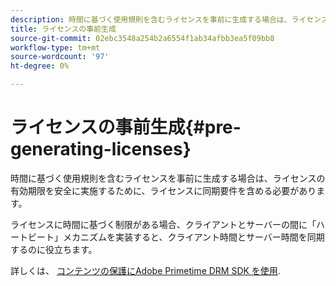 ```yaml
---
description: 時間に基づく使用規則を含むライセンスを事前に生成する場合は、ライセンスの有効期限を安全に実施するために、ライセンスに同期要件を含める必要があります。
title: ライセンスの事前生成
source-git-commit: 02ebc3548a254b2a6554f1ab34afbb3ea5f09bb8
workflow-type: tm+mt
source-wordcount: '97'
ht-degree: 0%

---
```


# ライセンスの事前生成{#pre-generating-licenses}

時間に基づく使用規則を含むライセンスを事前に生成する場合は、ライセンスの有効期限を安全に実施するために、ライセンスに同期要件を含める必要があります。

ライセンスに時間に基づく制限がある場合、クライアントとサーバーの間に「ハートビート」メカニズムを実装すると、クライアント時間とサーバー時間を同期するのに役立ちます。

詳しくは、 [コンテンツの保護にAdobe Primetime DRM SDK を使用](https://helpx.adobe.com/content/dam/help/en/primetime/drm/drm_protecting_content.pdf).
